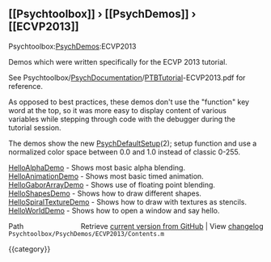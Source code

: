 ## [[Psychtoolbox]] &#8250; [[PsychDemos]] &#8250; [[ECVP2013]]

Psychtoolbox:[PsychDemos](PsychDemos):ECVP2013  
  
Demos which were written specifically for the ECVP 2013 tutorial.  
  
See Psychtoolbox/[PsychDocumentation](PsychDocumentation)/[PTBTutorial](PTBTutorial)-ECVP2013.pdf for  
reference.  
  
As opposed to best practices, these demos don't use the "function" key  
word at the top, so it was more easy to display content of various  
variables while stepping through code with the debugger during the  
tutorial session.  
  
The demos show the new [PsychDefaultSetup](PsychDefaultSetup)(2); setup function and use a  
normalized color space between 0.0 and 1.0 instead of classic 0-255.  
  
  
[HelloAlphaDemo](HelloAlphaDemo)              - Shows most basic alpha blending.  
[HelloAnimationDemo](HelloAnimationDemo)          - Shows most basic timed animation.  
[HelloGaborArrayDemo](HelloGaborArrayDemo)         - Shows use of floating point blending.  
[HelloShapesDemo](HelloShapesDemo)             - Shows how to draw different shapes.  
[HelloSpiralTextureDemo](HelloSpiralTextureDemo)      - Shows how to draw with textures as stencils.  
[HelloWorldDemo](HelloWorldDemo)              - Shows how to open a window and say hello.  




<div class="code_header" style="text-align:right;">
  <span style="float:left;">Path&nbsp;&nbsp;</span> <span class="counter">Retrieve <a href=
  "https://raw.github.com/Psychtoolbox-3/Psychtoolbox-3/beta/Psychtoolbox/PsychDemos/ECVP2013/Contents.m">current version from GitHub</a> | View <a href=
  "https://github.com/Psychtoolbox-3/Psychtoolbox-3/commits/beta/Psychtoolbox/PsychDemos/ECVP2013/Contents.m">changelog</a></span>
</div>
<div class="code">
  <code>Psychtoolbox/PsychDemos/ECVP2013/Contents.m</code>
</div>

{{category}}